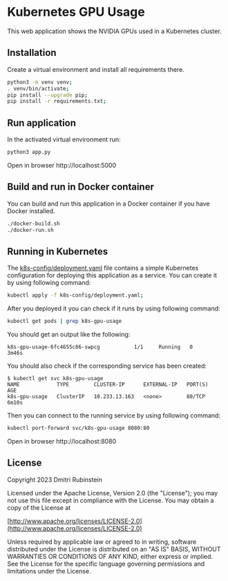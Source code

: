 # Kubernetes GPU Usage

This web application shows the NVIDIA GPUs used in a Kubernetes cluster.

## Installation

Create a virtual environment and install all requirements there.

```sh
python3 -m venv venv;
. venv/bin/activate;
pip install --upgrade pip;
pip install -r requirements.txt;
```

## Run application

In the activated virtual environment run:
```sh
python3 app.py
```

Open in browser http://localhost:5000

## Build and run in Docker container

You can build and run this application in a Docker container if you have Docker installed.

```sh
./docker-build.sh
./docker-run.sh
```

## Running in Kubernetes

The [k8s-config/deployment.yaml](k8s-config/deployment.yaml) file contains a simple Kubernetes configuration for deploying this application as a service. You can create it by using following command:

```sh
kubectl apply -f k8s-config/deployment.yaml;
```

After you deployed it you can check if it runs by using following command:
```sh
kubectl get pods | grep k8s-gpu-usage
```
You should get an output like the following:
```
k8s-gpu-usage-6fc4655c86-swpcg           1/1     Running   0          3m46s
```
You should also check if the corresponding service has been created:
```
$ kubectl get svc k8s-gpu-usage
NAME            TYPE        CLUSTER-IP      EXTERNAL-IP   PORT(S)   AGE
k8s-gpu-usage   ClusterIP   10.233.13.163   <none>        80/TCP    6m10s
```
Then you can connect to the running service by using following command:
```sh
kubectl port-forward svc/k8s-gpu-usage 8080:80
```
Open in browser http://localhost:8080

## License

Copyright 2023 Dmitri Rubinstein

Licensed under the Apache License, Version 2.0 (the "License");
you may not use this file except in compliance with the License.
You may obtain a copy of the License at

[http://www.apache.org/licenses/LICENSE-2.0](http://www.apache.org/licenses/LICENSE-2.0)

Unless required by applicable law or agreed to in writing, software
distributed under the License is distributed on an "AS IS" BASIS,
WITHOUT WARRANTIES OR CONDITIONS OF ANY KIND, either express or implied.
See the License for the specific language governing permissions and
limitations under the License.
